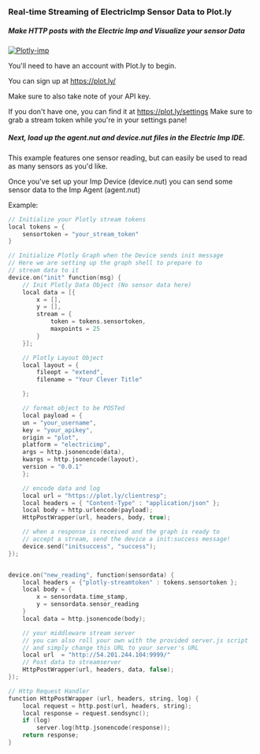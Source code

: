 ### Real-time Streaming of ElectricImp Sensor Data to Plot.ly
##### Make HTTP posts with the Electric Imp and Visualize your sensor Data
[![Plotly-imp](readme_images/imp.jpg)](https://electricimp.com)

You'll need to have an account with Plot.ly to begin. 

You can sign up at https://plot.ly/

Make sure to also take note of your API key.

If you don't have one, you can find it at https://plot.ly/settings
Make sure to grab a stream token while you're in your settings pane!

##### Next, load up the agent.nut and device.nut files in the Electric Imp IDE.

This example features one sensor reading, but can easily be used to read as many sensors as you'd like. 
  
Once you've set up your Imp Device (device.nut) you can send some sensor data to the Imp Agent (agent.nut)

Example:
```c
// Initialize your Plotly stream tokens
local tokens = {
    sensortoken = "your_stream_token"
}

// Initialize Plotly Graph when the Device sends init message
// Here we are setting up the graph shell to prepare to
// stream data to it
device.on("init" function(msg) {
    // Init Plotly Data Object (No sensor data here)
    local data = [{
        x = [],
        y = [],
        stream = {
            token = tokens.sensortoken,
            maxpoints = 25
        }
    }];

    // Plotly Layout Object
    local layout = {
        fileopt = "extend",
        filename = "Your Clever Title"

    };

    // format object to be POSTed
    local payload = {
    un = "your_username",
    key = "your_apikey",
    origin = "plot",
    platform = "electricimp",
    args = http.jsonencode(data),
    kwargs = http.jsonencode(layout),
    version = "0.0.1"
    };

    // encode data and log
    local url = "https://plot.ly/clientresp";
    local headers = { "Content-Type" : "application/json" };
    local body = http.urlencode(payload);
    HttpPostWrapper(url, headers, body, true);

    // when a response is received and the graph is ready to
    // accept a stream, send the device a init:success message!
    device.send("initsuccess", "success");
});


device.on("new_reading", function(sensordata) {
    local headers = {"plotly-streamtoken" : tokens.sensortoken };
    local body = {
        x = sensordata.time_stamp,
        y = sensordata.sensor_reading
    }
    local data = http.jsonencode(body);

    // your middleware stream server
    // you can also roll your own with the provided server.js script
    // and simply change this URL to your server's URL
    local url  = "http://54.201.244.104:9999/"
    // Post data to streamserver
    HttpPostWrapper(url, headers, data, false);
});

// Http Request Handler
function HttpPostWrapper (url, headers, string, log) {
    local request = http.post(url, headers, string);
    local response = request.sendsync();
    if (log)
        server.log(http.jsonencode(response));
    return response;
}
```


